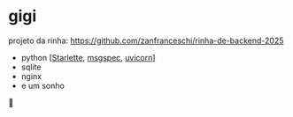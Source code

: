 # gigi

projeto da rinha: https://github.com/zanfranceschi/rinha-de-backend-2025

 - python [[Starlette](https://www.starlette.io/), [msgspec](https://github.com/jcrist/msgspec), [uvicorn](https://www.uvicorn.org/)]
 - sqlite
 - nginx
 - e um sonho

🐶